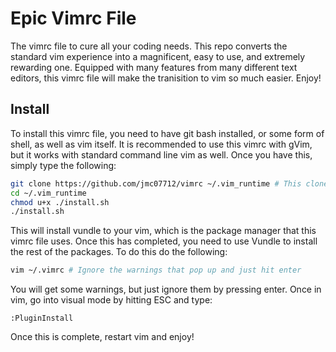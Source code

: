 # Epic Vimrc File
The vimrc file to cure all your coding needs. This repo converts the standard vim experience into a magnificent, easy to use, and extremely rewarding one. Equipped with many features from many different text editors, this vimrc file will make the tranisition to vim so much easier. Enjoy!

## Install
To install this vimrc file, you need to have git bash installed, or some form of shell, as well as vim itself. It is recommended to use this vimrc with gVim, but it works with standard command line vim as well. Once you have this, simply type the following:

``` sh
git clone https://github.com/jmc07712/vimrc ~/.vim_runtime # This clones the repo
cd ~/.vim_runtime
chmod u+x ./install.sh
./install.sh
```

This will install vundle to your vim, which is the package manager that this vimrc file uses.
Once this has completed, you need to use Vundle to install the rest of the packages. To do this do the following:

```sh
vim ~/.vimrc # Ignore the warnings that pop up and just hit enter
```

You will get some warnings, but just ignore them by pressing enter. Once in vim, go into visual mode by hitting ESC and type:

```
:PluginInstall
```

Once this is complete, restart vim and enjoy!
